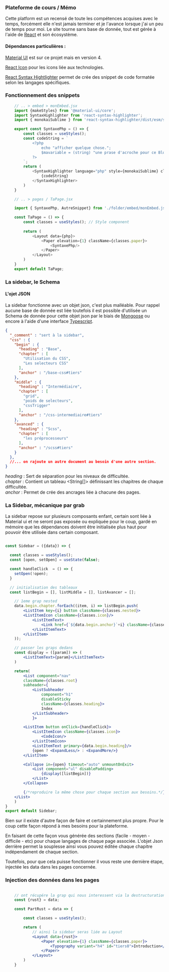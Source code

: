 

### Plateforme de cours / Mémo

Cette platform est un recensé de toute les compétences acquises avec le temps, forcément elle n'est jamais terminer et je l'avance lorsque j'ai un peu de temps pour moi. Le site tourne sans base de donnée, tout est gérée à l'aide de [React](https://github.com/facebook/react/blob/main/CHANGELOG.md#1701-october-22-2020) et son écosystème.

#### Dépendances particulières :
[Material UI](https://v4.mui.com/fr/getting-started/supported-components/) est sur ce projet mais en version 4.

[React Icon](https://react-icons.github.io/react-icons/) pour les icons liée aux technologies.

[React Syntax Hightlighter](https://github.com/react-syntax-highlighter/react-syntax-highlighter) permet de crée des snippet de code formatée selon les langages spécifiques.

### Fonctionnement des snippets
```js
    // .. > embed > monEmbed.jsx
    import {makeStyles} from '@material-ui/core';
    import SyntaxHighlighter from 'react-syntax-highlighter';
    import { monokaiSublime } from 'react-syntax-highlighter/dist/esm/styles/hljs';

    export const SyntaxePhp = () => {
        const classes = useStyles();
        const codeString = `
            <?php
                echo "afficher quelque chose.";
                $mavariable = (string) "une prase d'acroche pour ce Blog :";
            ?>
        `;
        return (
            <SyntaxHighlighter language="php" style={monokaiSublime} className={classes.embed}>
                {codeString}
            </SyntaxHighlighter>
        )
    }

    // .. > pages / TaPage.jsx 

    import { SyntaxePhp, AutreSnippet} from './folder/embed/monEmbed.jsx';

    const TaPage = () => {
        const classes = useStyles(); // Style component
  
        return (
            <Layout data={php}>
                <Paper elevation={1} className={classes.paper}>
                    <SyntaxePhp/>
                </Paper>
            </Layout>
        )
    }
    export default TaPage;
```

### La sidebar, le Schema
#### L'ojet JSON

La sidebar fonctionne avec un objet json, c'est plus malléable. Pour rappel aucune base de donnée est liée toutefois il est possible d'utilisée un Schema de donnée pour cette objet json par le biais de [Mongoose](https://mongoosejs.com) ou encore à l'aide d'une interface [Typescript](https://www.typescriptlang.org).
```json
{
  "_comment" : "sert à la sidebar",
  "css" : {
    "begin" : {
      "heading" : "Base",
      "chapter" : [
        "Utilisation du CSS",
        "Les selecteurs CSS"
      ],
      "anchor" : "/base-css#tiers"
    },
    "middle" : {
      "heading" : "Intermédiaire",
      "chapter" : [
        "grid",
        "poids de selecteurs",
        "cssTrigger"
      ],
      "anchor" : "/css-intermediaire#tiers"
    },
    "avanced" : {
      "heading" : "Scss",
      "chapter" : [
        "les préprocesseurs"
      ],
      "anchor" : "/scss#tiers"
    }
  },
  //... on rajoute un autre document au besoin d'une autre section.
}
```
*heading* : Sert de séparation pour les niveaux de difficultée.  
*chapter* : Contient un tableau <String[]> définissant les chapitres de chaque difficultée.  
*anchor* : Permet de crée des ancrages liée à chacune des pages.  

### La Sidebar, mécanique par grab
La sidebar repose sur plusieurs composants enfant, certain sont liée à Material ui et ne seront pas exposée ou expliquée pour le coup, gardé en mémoire que les dépendances doivent être initialisée plus haut pour pouvoir être utilisée dans certain composant.
```jsx

const Sidebar = ({data}) => {

  const classes = useStyles();
  const [open, setOpen] = useState(false);

  const handleClick  = () => {
    setOpen(!open);
  }

  // initialisation des tableaux
  const listBegin = [], listMiddle = [], listAvancer = [];

    // 1eme grap nested
    data.begin.chapter.forEach((item, i) => listBegin.push(
        <ListItem key={i} button className={classes.nested}>
        <ListItemIcon className={classes.icon}/>
            <ListItemText>
                <Link href={`${data.begin.anchor}`+i} className={classes.link}>{item}</Link>
            </ListItemText>
        </ListItem>
    ));

    // passer les graps dedans
    const display = ([param]) => (
        <ListItemText>{param}</ListItemText>
    )

    return(
        <List component="nav"
        className={classes.root}
        subheader={
            <ListSubheader
                component="h1"
                disableSticky
                className={classes.heading}>
                Index
            </ListSubheader>
            }>

        <ListItem button onClick={handleClick}>
            <ListItemIcon className={classes.icon}>
                <CodeIcon/>
            </ListItemIcon>
            <ListItemText primary={data.begin.heading}/>
            {open ? <ExpandLess/> : <ExpandMore/>}
        </ListItem>

        <Collapse in={open} timeout="auto" unmountOnExit>
            <List component="ul" disablePadding>
                {display([listBegin])}
            </List>
        </Collapse>

        {/*reproduire la même chose pour chaque section aux besoins.*/}
    </List>
    )
}
export default Sidebar;
```
Bien sur il existe d'autre façon de faire et certainnement plus propre. Pour le coup cette façon répond à mes besoins pour la plateforme.

En faisant de cette façon vous générée des sections (facile - moyen - difficile - etc) pour chaque langages de chaque page associée. L'objet Json derrière permet la souplesse ainsi vous pouvez éditée chaque chapitre indépendament de chaque section.

Toutefois, pour que cela puisse fonctionner il vous reste une dernière étape, injectée les data dans les pages concernée.

### Injection des données dans les pages

```jsx
    
    // ont récupére la grap qui nous interessent via la destructuration
    const {rust} = data;

    const PartRust = data => {

        const classes = useStyles();

        return (
            // ainsi la sidebar seras liée au Layout
            <Layout data={rust}>
                <Paper elevation={1} className={classes.paper}>
                    <Typography variant="h4" id="tiers0">Introduction</Typography>
                </Paper>
            </Layout>
        )
    }

```


